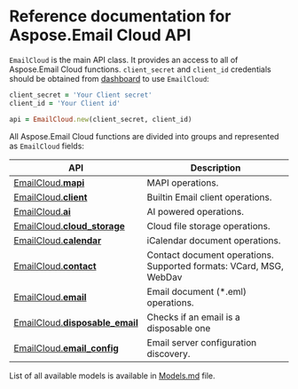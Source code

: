 # Reference documentation for Aspose.Email Cloud API

`EmailCloud` is the main API class. It provides an access to all of Aspose.Email Cloud functions.
`client_secret` and `client_id` credentials should be obtained from [dashboard](https://dashboard.aspose.cloud/#/) to use `EmailCloud`:

```ruby
client_secret = 'Your Client secret'
client_id = 'Your Client id'

api = EmailCloud.new(client_secret, client_id)
```

All Aspose.Email Cloud functions are divided into groups and represented as `EmailCloud` fields:

API | Description
--- | -----------
[EmailCloud.**mapi**](MapiGroup.md) | MAPI operations.
[EmailCloud.**client**](ClientGroup.md) | Builtin Email client operations.
[EmailCloud.**ai**](AiGroup.md) | AI powered operations.
[EmailCloud.**cloud_storage**](CloudStorageGroup.md) | Cloud file storage operations.
[EmailCloud.**calendar**](CalendarApi_list.md) | iCalendar document operations.
[EmailCloud.**contact**](ContactApi_list.md) | Contact document operations. Supported formats: VCard, MSG, WebDav
[EmailCloud.**email**](EmailApi_list.md) | Email document (*.eml) operations.
[EmailCloud.**disposable_email**](DisposableEmailApi_list.md) | Checks if an email is a disposable one
[EmailCloud.**email_config**](EmailConfigApi_list.md) | Email server configuration discovery.


List of all available models is available in [Models.md](Models.md) file.